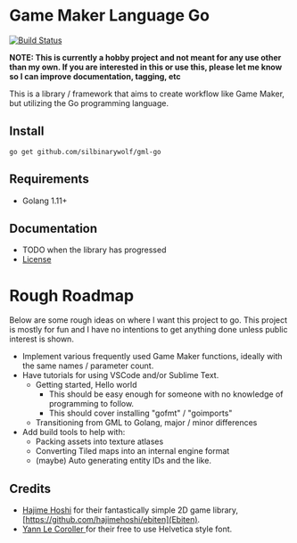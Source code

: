 # Game Maker Language Go

[![Build Status](https://travis-ci.org/silbinarywolf/gml-go.svg?branch=master)](https://travis-ci.org/silbinarywolf/gml-go)

**NOTE: This is currently a hobby project and not meant for any use other than my own. If you are interested in this or use this, please let me know so I can improve documentation, tagging, etc**

This is a library / framework that aims to create workflow like Game Maker, but utilizing the Go programming language.

## Install

```
go get github.com/silbinarywolf/gml-go
```

## Requirements

* Golang 1.11+

## Documentation

* TODO when the library has progressed
* [License](LICENSE.md)

# Rough Roadmap

Below are some rough ideas on where I want this project to go. 
This project is mostly for fun and I have no intentions to get anything done unless public interest is shown.

* Implement various frequently used Game Maker functions, ideally with the same names / parameter count.
* Have tutorials for using VSCode and/or Sublime Text.
	- Getting started, Hello world
	 	- This should be easy enough for someone with no knowledge of programming to follow.
		- This should cover installing "gofmt" / "goimports"
	- Transitioning from GML to Golang, major / minor differences
* Add build tools to help with:
	- Packing assets into texture atlases
	- Converting Tiled maps into an internal engine format
	- (maybe) Auto generating entity IDs and the like.

## Credits

* [Hajime Hoshi](https://github.com/hajimehoshi/ebiten) for their fantastically simple 2D game library, [https://github.com/hajimehoshi/ebiten](Ebiten).
* [Yann Le Coroller ](www.yannlecoroller.com) for their free to use Helvetica style font. 
